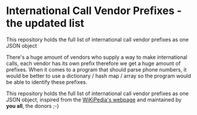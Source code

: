 # International Call Vendor Prefixes - the updated list
This repository holds the full list of international call vendor prefixes as one JSON object

There's a huge amount of vendors who supply a way to make international calls, each vendor has its own prefix therefore we get a huge amount of prefixes.
When it comes to a program that should parse phone numbers, it would be better to use a dictionary / hash map / array so the program would be able to identify these prefixes.

This repository holds the full list of international call vendor prefixes as one JSON object, inspired from the [WiKiPedia's webpage](https://en.wikipedia.org/wiki/List_of_international_call_prefixes) and maintained by **you all**, the donors ;-)
